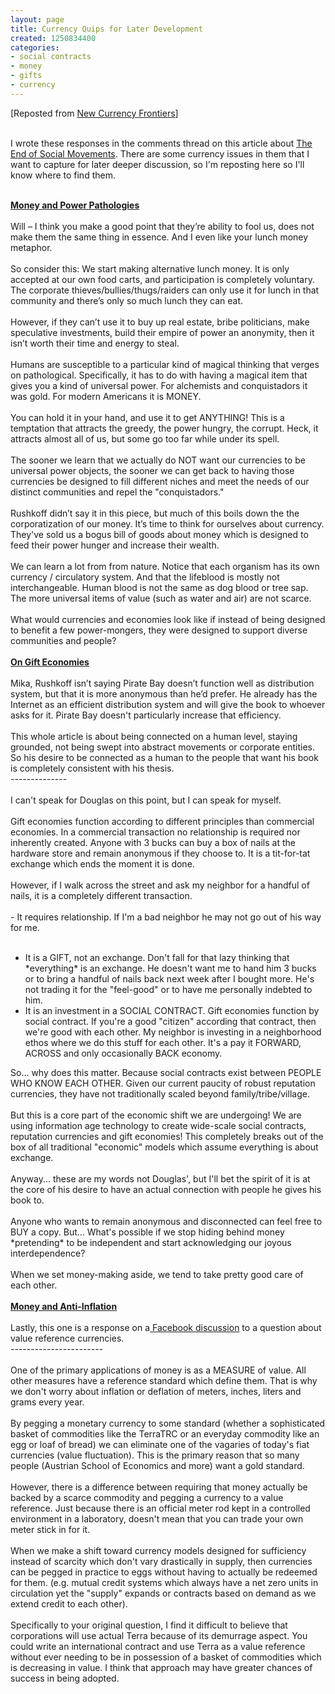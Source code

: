 ```yaml
---
layout: page
title: Currency Quips for Later Development
created: 1250834400
categories:
- social contracts
- money
- gifts
- currency
---
```

<p>[Reposted from <a href="http://blog.newcurrencyfrontiers.com/search?updated-min=2009-01-01T00%3A00%3A00-08%3A00&amp;updated-max=2010-01-01T00%3A00%3A00-08%3A00&amp;max-results=44">New Currency Frontiers</a>]</p><p><br>
I wrote these responses in the comments thread on this article about <a href="http://www.arthurmag.com/2009/08/15/an-end-to-movements-by-douglas-rushkoff/">The End of Social Movements</a>. There are some currency issues in them that I want to capture for later deeper discussion, so I'm reposting here so I'll know where to find them.</p><p><br/>
<u><strong>Money and Power Pathologies</strong></u><br>
<br>
Will – I think you make a good point that they’re ability to fool us, does not make them the same thing in essence. And I even like your lunch money metaphor.<br>
<br>
So consider this: We start making alternative lunch money. It is only accepted at our own food carts, and participation is completely voluntary. The corporate thieves/bullies/thugs/raiders can only use it for lunch in that community and there’s only so much lunch they can eat.<br>
<br>
However, if they can’t use it to buy up real estate, bribe politicians, make speculative investments, build their empire of power an anonymity, then it isn’t worth their time and energy to steal.<br>
<!--break--><br>
Humans are susceptible to a particular kind of magical thinking that verges on pathological. Specifically, it has to do with having a magical item that gives you a kind of universal power. For alchemists and conquistadors it was gold. For modern Americans it is MONEY.<br>
<br>
You can hold it in your hand, and use it to get ANYTHING! This is a temptation that attracts the greedy, the power hungry, the corrupt. Heck, it attracts almost all of us, but some go too far while under its spell.<br>
<br>
The sooner we learn that we actually do NOT want our currencies to be universal power objects, the sooner we can get back to having those currencies be designed to fill different niches and meet the needs of our distinct communities and repel the "conquistadors."<br>
<br>
Rushkoff didn’t say it in this piece, but much of this boils down the the corporatization of our money. It’s time to think for ourselves about currency. They've sold us a bogus bill of goods about money which is designed to feed their power hunger and increase their wealth.<br>
<br>
We can learn a lot from from nature. Notice that each organism has its own currency / circulatory system. And that the lifeblood is mostly not interchangeable. Human blood is not the same as dog blood or tree sap. The more universal items of value (such as water and air) are not scarce.<br>
<br>
What would currencies and economies look like if instead of being designed to benefit a few power-mongers, they were designed to support diverse communities and people?<br>
<br>
<u><strong>On Gift Economies</strong></u><br>
<br>
Mika, Rushkoff isn’t saying Pirate Bay doesn’t function well as distribution system, but that it is more anonymous than he’d prefer. He already has the Internet as an efficient distribution system and will give the book to whoever asks for it. Pirate Bay doesn't particularly increase that efficiency.<br>
<br>
This whole article is about being connected on a human level, staying grounded, not being swept into abstract movements or corporate entities. So his desire to be connected as a human to the people that want his book is completely consistent with his thesis.<br>
--------------<br>
<br>
I can't speak for Douglas on this point, but I can speak for myself.<br>
<br>
Gift economies function according to different principles than commercial economies. In a commercial transaction no relationship is required nor inherently created. Anyone with 3 bucks can buy a box of nails at the hardware store and remain anonymous if they choose to. It is a tit-for-tat exchange which ends the moment it is done.<br>
<br>
However, if I walk across the street and ask my neighbor for a handful of nails, it is a completely different transaction.<br>
<br>
- It requires relationship. If I'm a bad neighbor he may not go out of his way for me.<br>
<br>
<ul><li>It is a GIFT, not an exchange. Don't fall for that lazy thinking that *everything* is an exchange. He doesn't want me to hand him 3 bucks or to bring a handful of nails back next week after I bought more. He's not trading it for the "feel-good" or to have me personally indebted to him.</li>
<li>It is an investment in a SOCIAL CONTRACT. Gift economies function by social contract. If you're a good "citizen" according that contract, then we're good with each other. My neighbor is investing in a neighborhood ethos where we do this stuff for each other. It's a pay it FORWARD, ACROSS and only occasionally BACK economy.</li>
</ul>
So... why does this matter. Because social contracts exist between PEOPLE WHO KNOW EACH OTHER. Given our current paucity of robust reputation currencies, they have not traditionally scaled beyond family/tribe/village.<br>
<br>
But this is a core part of the economic shift we are undergoing! We are using information age technology to create wide-scale social contracts, reputation currencies and gift economies! This completely breaks out of the box of all traditional "economic" models which assume everything is about exchange.<br>
<br>
Anyway... these are my words not Douglas', but I'll bet the spirit of it is at the core of his desire to have an actual connection with people he gives his book to.<br>
<br>
Anyone who wants to remain anonymous and disconnected can feel free to BUY a copy. But... What's possible if we stop hiding behind money *pretending* to be independent and start acknowledging our joyous interdependence?<br>
<br>
When we set money-making aside, we tend to take pretty good care of each other.<br>
<br>
<strong><u>Money and Anti-Inflation</u></strong><br>
<br>
Lastly, this one is a response on a<a href="http://www.facebook.com/topic.php?uid=71363831381&amp;topic=7673"> Facebook discussion</a> to a question about value reference currencies.<br>
-----------------------<br>
<br>
One of the primary applications of money is as a MEASURE of value. All other measures have a reference standard which define them. That is why we don't worry about inflation or deflation of meters, inches, liters and grams every year.<br>
<br>
By pegging a monetary currency to some standard (whether a sophisticated basket of commodities like the TerraTRC or an everyday commodity like an egg or loaf of bread) we can eliminate one of the vagaries of today's fiat currencies (value fluctuation). This is the primary reason that so many people (Austrian School of Economics and more) want a gold standard.<br>
<br>
However, there is a difference between requiring that money actually be backed by a scarce commodity and pegging a currency to a value reference. Just because there is an official meter rod kept in a controlled environment in a laboratory, doesn't mean that you can trade your own meter stick in for it.<br>
<br>
When we make a shift toward currency models designed for sufficiency instead of scarcity which don't vary drastically in supply, then currencies can be pegged in practice to eggs without having to actually be redeemed for them. (e.g. mutual credit systems which always have a net zero units in circulation yet the "supply" expands or contracts based on demand as we extend credit to each other).<br>
<br>
Specifically to your original question, I find it difficult to believe that corporations will use actual Terra because of its demurrage aspect. You could write an international contract and use Terra as a value reference without ever needing to be in possession of a basket of commodities which is decreasing in value. I think that approach may have greater chances of success in being adopted.</p>
